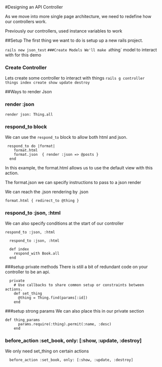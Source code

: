 #Designing an API Controller

As we move into more single page architecture, we need to redefine how our controllers work.

Previously our controllers, used instance variables to work 

##Setup
The first thing we want to do is setup up a new rails project.

`rails new json_test`
`
###Create Models
We'll make a `thing` model to interact with for this demo

### Create Controller
Lets create some controller to interact with things
`rails g controller things index create show update destroy`

##Ways to render Json

### render :json
```
render json: Thing.all
```
### respond_to block
We can use the `respond_to` block to allow both html and json.

```
 respond_to do |format|
    format.html  
    format.json  { render :json => @posts }
  end
  ```
In this example, the format.html allows us to use the default view with this action.

The format.json we can specify instructions to pass to a json render

We can reach the .json rendering by .json

`format.html { redirect_to @thing }`
  

### respond_to :json, :html
We can also specify conditions at the start of our controller


`respond_to :json, :html`



```
  respond_to :json, :html

  def index
    respond_with Book.all
  end
```



###setup private methods
There is still a bit of redundant code on your controller to be an api.

```
  private
    # Use callbacks to share common setup or constraints between actions.
    def set_thing
      @thing = Thing.find(params[:id])
    end
```
    

###setup strong params
We can also place this in our private section

```
def thing_params
      params.require(:thing).permit(:name, :desc)
    end
```

### before_action :set_book, only: [:show, :update, :destroy]

We only need  set_thing on certain actions

```
  before_action :set_book, only: [:show, :update, :destroy]
```

